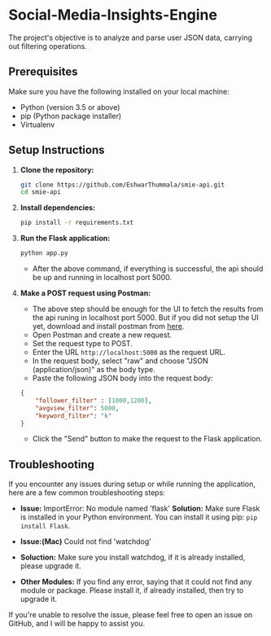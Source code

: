 # Social-Media-Insights-Engine
The project's objective is to analyze and parse user JSON data, carrying out filtering operations.

## Prerequisites

Make sure you have the following installed on your local machine:

- Python (version 3.5 or above)
- pip (Python package installer)
- Virtualenv 

## Setup Instructions

1. **Clone the repository:**

    ```bash
    git clone https://github.com/EshwarThummala/smie-api.git
    cd smie-api
    ```

2. **Install dependencies:**

    ```bash
    pip install -r requirements.txt
    ```

3. **Run the Flask application:**

    ```bash
    python app.py
    ```
    - After the above command, if everything is successful, the api should be up and running in localhost port 5000. 

4. **Make a POST request using Postman:**
    - The above step should be enough for the UI to fetch the results from the api runing in localhost port 5000. But if you did not setup the UI yet, download and install postman from [here](https://www.postman.com/downloads/).
    - Open Postman and create a new request.
    - Set the request type to POST.
    - Enter the URL `http://localhost:5000` as the request URL.
    - In the request body, select "raw" and choose "JSON (application/json)" as the body type.
    - Paste the following JSON body into the request body:

    ```json
    {
        "follower_filter" : [1000,1200],
        "avgview_filter": 5000,
        "keyword_filter": "k"
    }
    ```

    - Click the "Send" button to make the request to the Flask application.

## Troubleshooting

If you encounter any issues during setup or while running the application, here are a few common troubleshooting steps:

- **Issue:** ImportError: No module named 'flask'
  **Solution:** Make sure Flask is installed in your Python environment. You can install it using pip: `pip install Flask`.

- **Issue:(Mac)** Could not find 'watchdog'
- **Soluction:** Make sure you install watchdog, if it is already installed, please upgrade it.
- **Other Modules:** If you find any error, saying that it could not find any module or package. Please install it, if already installed, then try to upgrade it.  

If you're unable to resolve the issue, please feel free to open an issue on GitHub, and I will be happy to assist you.

